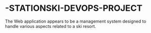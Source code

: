 # -STATIONSKI-DEVOPS-PROJECT
The Web application appears to be a management system designed to handle various aspects related to a ski resort.
